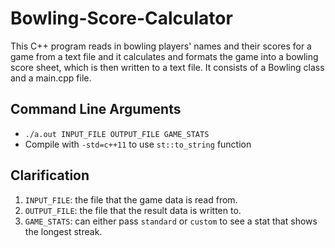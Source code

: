 # Bowling-Score-Calculator
This C++ program reads in bowling players' names and their scores for a game from a text file and it calculates and formats the game into a bowling score sheet, which is then written to a text file. It consists of a Bowling class and a main.cpp file. 

## Command Line Arguments
* ```./a.out INPUT_FILE OUTPUT_FILE GAME_STATS```
* Compile with ```-std=c++11``` to use ```st::to_string``` function

## Clarification
1. ```INPUT_FILE```: the file that the game data is read from.
2. ```OUTPUT_FILE```: the file that the result data is written to.
3. ```GAME_STATS```: can either pass ```standard``` or ```custom``` to see a stat that shows the longest streak.
